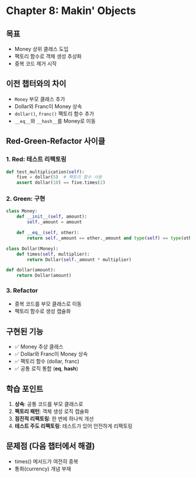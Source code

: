 # Chapter 8: Makin' Objects

## 목표

- Money 상위 클래스 도입
- 팩토리 함수로 객체 생성 추상화
- 중복 코드 제거 시작

## 이전 챕터와의 차이

- `Money` 부모 클래스 추가
- Dollar와 Franc이 Money 상속
- `dollar()`, `franc()` 팩토리 함수 추가
- `__eq__`와 `__hash__`를 Money로 이동

## Red-Green-Refactor 사이클

### 1. Red: 테스트 리팩토링

```python
def test_multiplication(self):
    five = dollar(5)  # 팩토리 함수 사용
    assert dollar(10) == five.times(2)
```

### 2. Green: 구현

```python
class Money:
    def __init__(self, amount):
        self._amount = amount

    def __eq__(self, other):
        return self._amount == other._amount and type(self) == type(other)

class Dollar(Money):
    def times(self, multiplier):
        return Dollar(self._amount * multiplier)

def dollar(amount):
    return Dollar(amount)
```

### 3. Refactor

- 중복 코드를 부모 클래스로 이동
- 팩토리 함수로 생성 캡슐화

## 구현된 기능

- ✅ Money 추상 클래스
- ✅ Dollar와 Franc이 Money 상속
- ✅ 팩토리 함수 (dollar, franc)
- ✅ 공통 로직 통합 (**eq**, **hash**)

## 학습 포인트

1. **상속**: 공통 코드를 부모 클래스로
2. **팩토리 패턴**: 객체 생성 로직 캡슐화
3. **점진적 리팩토링**: 한 번에 하나씩 개선
4. **테스트 주도 리팩토링**: 테스트가 있어 안전하게 리팩토링

## 문제점 (다음 챕터에서 해결)

- times() 메서드가 여전히 중복
- 통화(currency) 개념 부재
